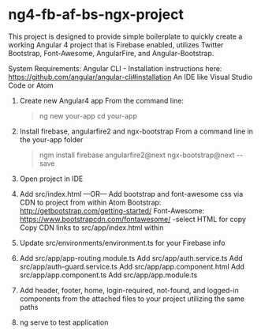 # ng4-fb-af-bs-ngx-project

This project is designed to provide simple boilerplate to quickly create a working Angular 4 project that is Firebase enabled, utilizes Twitter Bootstrap, Font-Awesome, AngularFire, and Angular-Bootstrap.

System Requirements:
Angular CLI - Installation instructions here: https://github.com/angular/angular-cli#installation
An IDE like Visual Studio Code or Atom 

1.  Create new Angular4 app
    From the command line:
      >ng new your-app
      >cd your-app
    
2.  Install firebase, angularfire2 and ngx-bootstrap
    From a command line in the your-app folder
    >ngm install firebase angularfire2@next ngx-bootstrap@next --save

3.  Open project in IDE

4.  Add src/index.html
    —OR—
    Add bootstrap and font-awesome css via CDN to project from within Atom
    Bootstrap: http://getbootstrap.com/getting-started/
    Font-Awesome: https://www.bootstrapcdn.com/fontawesome/
                  -select HTML for copy
    Copy CDN links to src/app/index.html within <head></head>

5.  Update src/environments/environment.ts for your Firebase info

6.  Add src/app/app-routing.module.ts
    Add src/app/auth.service.ts
    Add src/app/auth-guard.service.ts
    Add src/app/app.component.html
    Add src/app/app.component.ts
    Add src/app/app.module.ts

7.  Add header, footer, home, login-required, not-found, and logged-in components from the attached files to your project utilizing the same paths

8. ng serve to test application

